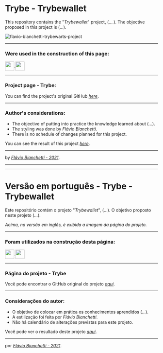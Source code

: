 # Trybe - Trybewallet

This repository contains the "_Trybewallet_" project, (....). The objective proposed in this project is (...).

![flavio-bianchetti-trybewarts-project](https://docs.google.com/uc?id=)

---

### Were used in the construction of this page:

<section>
  <a
    href="https://developer.mozilla.org/en-US/docs/Web/HTML"
    target="_blank">
    <img
      align="center"
      height="30"
      src="https://img.shields.io/badge/HTML5-E34F26?style=for-the-badge&logo=html5&logoColor=white"
    />
  </a>
  <a
    href="https://developer.mozilla.org/en-US/docs/Web/CSS"
    target="_blank">
    <img
      align="center"
      height="30"
      src="https://img.shields.io/badge/CSS-239120?&style=for-the-badge&logo=css3&logoColor=white"
    />
  </a>
</section>

---

### Project page - Trybe:

You can find the project's original GitHub _[here](https://github.com/tryber/sd-015-b-project-trybewallet)_.

---

### Author's considerations:

- The objective of putting into practice the knowledge learned about (...).
- The styling was done by _Flávio Bianchetti_.
- There is no schedule of changes planned for this project.

You can see the result of this project _[here]()_.

---

by _[Flávio Bianchetti - 2021](https://github.com/flavio-bianchetti)_.

---
---

# Versão em português - Trybe - Trybewallet

Este repositório contém o projeto "_Trybewallet_", (...). O objetivo proposto neste projeto (...).

_Acima, na versão em inglês, é exibida a imagem da página do projeto._

---
### Foram utilizados na construção desta página:

<section>
  <a
    href="https://developer.mozilla.org/en-US/docs/Web/HTML"
    target="_blank">
    <img
      align="center"
      height="30"
      src="https://img.shields.io/badge/HTML5-E34F26?style=for-the-badge&logo=html5&logoColor=white"
    />
  </a>
  <a
    href="https://developer.mozilla.org/en-US/docs/Web/CSS"
    target="_blank">
    <img
      align="center"
      height="30"
      src="https://img.shields.io/badge/CSS-239120?&style=for-the-badge&logo=css3&logoColor=white"
    />
  </a>
</section>

---
### Página do projeto - Trybe

Você pode encontrar o GitHub original do projeto _[aqui](https://github.com/tryber/sd-015-b-project-trybewallet)_.

---
### Considerações do autor:

- O objetivo de colocar em prática os conhecimentos aprendidos (...).
- A estilização foi feita por _Flávio Bianchetti_.
- Não há calendário de alterações previstas para este projeto.

Você pode ver o resultado deste projeto _[aqui]()_.

---

por _[Flávio Bianchetti - 2021](https://github.com/flavio-bianchetti)_.
